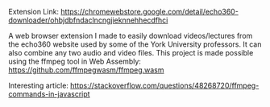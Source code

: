 Extension Link: https://chromewebstore.google.com/detail/echo360-downloader/ohbjdbfndaclncngjieknnehhecdfhci

A web browser extension I made to easily download videos/lectures from the echo360 website used by
some of the York University professors.
It can also combine any two audio and video files.
This project is made possible using the ffmpeg tool in Web Assembly: https://github.com/ffmpegwasm/ffmpeg.wasm

Interesting article: https://stackoverflow.com/questions/48268720/ffmpeg-commands-in-javascript
